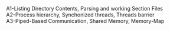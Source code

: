 A1-Listing Directory Contents, Parsing and working Section Files  
A2-Process hierarchy, Synchonized threads, Threads barrier  
A3-Piped-Based Communication, Shared Memory, Memory-Map  
